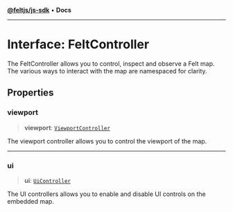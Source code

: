 [**@feltjs/js-sdk**](../../README.md) • **Docs**

***

# Interface: FeltController

The FeltController allows you to control, inspect and observe a Felt map.
The various ways to interact with the map are namespaced for clarity.

## Properties

### viewport

> **viewport**: [`ViewportController`](ViewportController.md)

The viewport controller allows you to control the viewport of the map.

***

### ui

> **ui**: [`UiController`](UiController.md)

The UI controllers allows you to enable and disable UI controls on the
embedded map.
